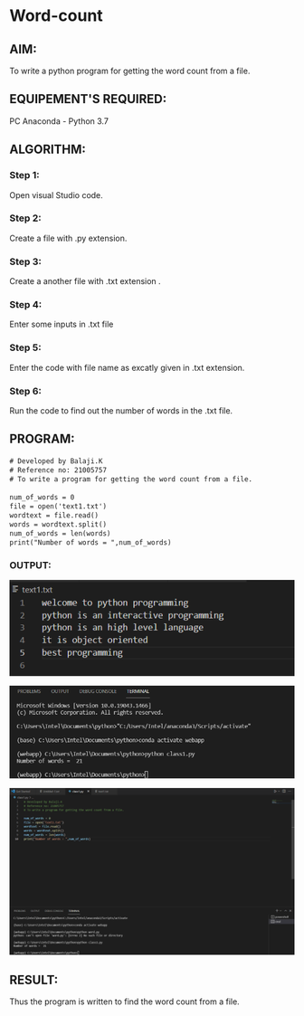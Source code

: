 # Word-count
## AIM:
To write a python program for getting the word count from a file.
## EQUIPEMENT'S REQUIRED: 
PC
Anaconda - Python 3.7
## ALGORITHM: 
### Step 1:
Open visual Studio code.
### Step 2: 
Create a file with .py extension.
### Step 3: 
Create a another file with .txt extension .
### Step 4:  
Enter some inputs  in .txt file
### Step 5: 
Enter the code with file name as excatly given in .txt extension.
### Step 6: 
Run the code to find out the number of words in the .txt file.
## PROGRAM:
~~~
# Developed by Balaji.K
# Reference no: 21005757
# To write a program for getting the word count from a file.

num_of_words = 0
file = open('text1.txt')
wordtext = file.read()
words = wordtext.split()
num_of_words = len(words)
print("Number of words = ",num_of_words)
~~~

### OUTPUT:
![output](./text.png)

![output](./terminal.png)

![output](./program1.png)



## RESULT:
Thus the program is written to find the word count from a file.
